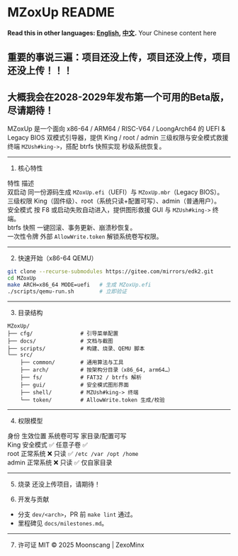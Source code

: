 # MZoxUp README
**Read this in other languages: [English](README.md), [中文](README_zh.md).** Your Chinese content here

## 重要的事说三遍：项目还没上传，项目还没上传，项目还没上传！！！
## 大概我会在2028-2029年发布第一个可用的Beta版，尽请期待！
MZoxUp 是一个面向 x86-64 / ARM64 / RISC-V64 / LoongArch64 的 UEFI & Legacy BIOS 双模式引导器，提供 King / root / admin 三级权限与安全模式救援终端 `MZUsh#king->`，搭配 btrfs 快照实现 秒级系统恢复。

---

1. 核心特性

特性	描述	
双启动	同一份源码生成 `MZoxUp.efi`（UEFI）与 `MZoxUp.mbr`（Legacy BIOS）。	
三级权限	King（固件级）、root（系统只读+配置可写）、admin（普通用户）。	
安全模式	按 F8 或启动失败自动进入，提供图形救援 GUI 与 `MZUsh#king->` 终端。	
btrfs 快照	一键回滚、事务更新、崩溃秒恢复。	
一次性令牌	外部 `AllowWrite.token` 解锁系统卷写权限。	

---

2. 快速开始（x86-64 QEMU）

```bash
git clone --recurse-submodules https://gitee.com/mirrors/edk2.git
cd MZoxUp
make ARCH=x86_64 MODE=uefi   # 生成 MZoxUp.efi
./scripts/qemu-run.sh        # 立即验证
```

---

3. 目录结构

```
MZoxUp/
├── cfg/               # 引导菜单配置
├── docs/              # 文档与截图
├── scripts/           # 构建、烧录、QEMU 脚本
└── src/
    ├── common/        # 通用算法与工具
    ├── arch/          # 按架构分目录（x86_64, arm64…）
    ├── fs/            # FAT32 / btrfs 解析
    ├── gui/           # 安全模式图形界面
    ├── shell/         # MZUsh#king-> 终端
    └── token/         # AllowWrite.token 生成/校验
```

---

4. 权限模型

身份	生效位置	系统卷可写	家目录/配置可写	
King	安全模式	✅ 任意子卷	✅	
root	正常系统	❌ 只读	✅ `/etc /var /opt /home`	
admin	正常系统	❌ 只读	✅ 仅自家目录	

---

5. 烧录
还没上传项目，请期待！

6. 开发与贡献
- 分支 `dev/<arch>`，PR 前 `make lint` 通过。  
- 里程碑见 `docs/milestones.md`。  

---

7. 许可证
MIT © 2025 Moonscang | ZexoMinx
